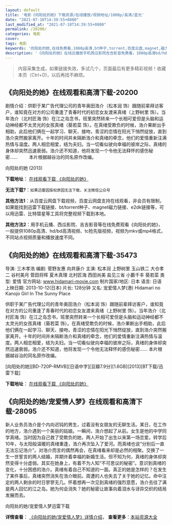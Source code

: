 ```yaml
---
layout: default
title: '电影《向阳处的她》下载资源/在线播放/视频地址/1080p/高清/蓝光'
date: "2021-07-10T14:39:55+0800"
last_modified_at: "2021-07-10T14:39:55+0800"
permalink: /20200/
categories: 电影
cover:
tags: 电影
keywords: '向阳处的她,在线免费看,1080p高清,bt种子,torrent,百度云盘,magnet,磁力链,迅雷下载资源'
description: '《向阳处的她》在线云播放手机西瓜影院吉吉影音免费看，1080p高清bd/hd未删减完整版和tc抢先枪版，mkv/mp4格式，附带bt/torrent种子、magnet/磁力链、百度云盘、网盘资源迅雷下载链接'
---
```


>内容采集生成，如果链接失效，多试几个，页面最后有更多精彩视频！收藏本页（Ctrl+D)，以后再找不麻烦。


## 《向阳处的她》在线观看和高清下载-20200

剧情介绍：供职于某广告代理公司的青年奥田浩介（松本润 饰）跟随前辈拜访客户，谁知竟在对方的公司重逢了青春时代的初恋女友渡来真绪（上野树里 饰）。当年浩介（北村匠海 饰）在江之岛念书，班里突然转来一个长相可爱但是头脑和运动神经都不太灵光的女孩真绪（葵若菜 饰）。在真绪受欺负的时候，浩介果断出手相助，此后他们俩在一起学习、聊天、接吻，青涩的恋情在阳光下悄然绽放，直到浩介突然搬家离开。十年的时间并未隔断浩介和真绪的牵念，他们的爱情重新注满热情与温度。两人相恋相爱，结为夫妇。当一切看似驶向幸福的彼岸之际，真绪的身体却突然迅速衰弱。浩介还不知道，他将发现一个令他无法释怀的感伤秘密……  　　本片根据越谷治的同名原作改编。


向阳处的她 (2013)

**下载地址**： [在线观看下载 《向阳处的她》](https://www.btbtdy.me/btdy/dy1966.html) 


**无法下载?**：`如果迅雷因版权原因无法下载，关注微信公众号 `

**其他方法1**：从百度云网盘下载视频，百度云网盘支持在线观看，非会员有限制，如果能找到迅雷下载链接、bt/torrent种子、magnet磁力链接、e2dk链接等，可以用迅雷、比特彗星等工具将完整视频下载到本地。

**其他方法2**：用手机云播、西瓜影院、吉吉影音等在线免费观看《向阳处的她》，一般提供1080p高清、hd/bd高清视频、tc抢先版视频，视频为mkv或mp4格式，不同站点视频质量和播放速度不同。


## 《向阳处的她》在线观看和高清下载-35473

导演: 三木孝浩 编剧: 菅野友惠 向井康介 主演: 松本润 上野树里 玉山铁二 大仓孝二 谷村美月 菅田将晖 夏木真理 北村匠海 西田尚美 盐见三省 小籔千丰 葵若菜 类型: 爱情 官方网站: www.hidamari-movie.com 制片国家/地区: 日本 语言: 日语 上映日期: 2013-10-12(日本) 片长: 128分钟 又名: 宠爱情人梦(港) Hidamari no Kanojo Girl In The Sunny Place

供职于某广告代理公司的青年奥田浩介（松本润 饰）跟随前辈拜访客户，谁知竟在对方的公司重逢了青春时代的初恋女友渡来真绪（上野树里 饰）。当年浩介（北村匠海 饰）在江之岛念书，班里突然转来一个长相可爱但是头脑和运动神经都不太灵光的女孩真绪（葵若菜 饰）。在真绪受欺负的时候，浩介果断出手相助，此后他们俩在一起学习、聊天、接吻，青涩的恋情在阳光下悄然绽放，直到浩介突然搬家离开。十年的时间并未隔断浩介和真绪的牵念，他们的爱情重新注满热情与温度。两人相恋相爱，结为夫妇。当一切看似驶向幸福的彼岸之际，真绪的身体却突然迅速衰弱。浩介还不知道，他将发现一个令他无法释怀的感伤秘密…… 本片根据越谷治的同名原作改编。


[向阳处的她][BD-720P-RMVB][日语中字][豆瓣7.9分][1.6GB][2013][BT下载/迅雷下载]

**下载地址**： [在线观看下载 《向阳处的她》](https://www.btdx8.com/torrent/the_girl_in_the_sun_2013.html) 


## 《向阳处的她/宠爱情人梦》在线观看和高清下载-28095

新人业务员浩介是个内向迟钝的男生，过着没有女朋友的无聊生活。某日，在工作的地方，浩介遇到一个美丽的姑娘。一瞬间，浩介想起了从前。女生是他的中学同学真绪。当时因为自己救了受欺负的她，两人开始了出生以来第一场恋爱。转学后10年，与太阳般温暖的真绪重逢，浩介再次坠入了爱河。而真绪也说&ldquo;分别后一直无法忘记浩介&rdquo;。对浩介而言的偶然再会，在真绪看来却是必然的相聚。交换了一生一世誓言的两人结婚，并期许着幸福的新婚生活。但不知为何，真绪的身体却突然变得十分虚弱。其实在她身上，有着不为人知“不可思议的秘密&rdquo;。意识到真绪的变化，十分困惑的浩介。真绪有着自己不知道的一面。真正的她是怎样的？在发生了某件事后，真绪突然消失在浩介眼前。周遭的人也失去了关于她的记忆。命中注定的两人剩余的时日寥寥无几。怀着想再一次见到真绪的强烈意愿，浩介去往了满是两人回忆的江之岛。她为何会消失？她的秘密让故事向着泪水与讶异交织的结局发展而去。</p>


向阳处的她/宠爱情人梦迅雷下载

**详情查看**： [《向阳处的她/宠爱情人梦》详情介绍](/movie/28095/)， **查看更多**：[本站资源大全](/movie/t/all/)

